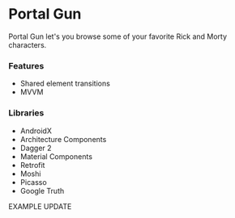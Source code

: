 # Portal Gun
Portal Gun let's you browse some of your favorite Rick and Morty
characters.

### Features
* Shared element transitions
* MVVM

### Libraries
* AndroidX
* Architecture Components
* Dagger 2
* Material Components
* Retrofit
* Moshi
* Picasso
* Google Truth


EXAMPLE UPDATE


